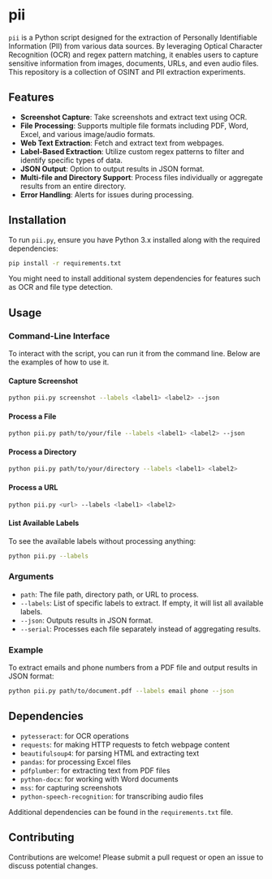# pii 

`pii` is a Python script designed for the extraction of Personally Identifiable Information (PII) from various data sources. By leveraging Optical Character Recognition (OCR) and regex pattern matching, it enables users to capture sensitive information from images, documents, URLs, and even audio files. This repository is a collection of OSINT and PII extraction experiments.

## Features

- **Screenshot Capture**: Take screenshots and extract text using OCR.
- **File Processing**: Supports multiple file formats including PDF, Word, Excel, and various image/audio formats.
- **Web Text Extraction**: Fetch and extract text from webpages.
- **Label-Based Extraction**: Utilize custom regex patterns to filter and identify specific types of data.
- **JSON Output**: Option to output results in JSON format.
- **Multi-file and Directory Support**: Process files individually or aggregate results from an entire directory.
- **Error Handling**: Alerts for issues during processing.

## Installation

To run `pii.py`, ensure you have Python 3.x installed along with the required dependencies:

```bash
pip install -r requirements.txt
```

You might need to install additional system dependencies for features such as OCR and file type detection.

## Usage

### Command-Line Interface

To interact with the script, you can run it from the command line. Below are the examples of how to use it.

#### Capture Screenshot

```bash
python pii.py screenshot --labels <label1> <label2> --json
```

#### Process a File

```bash
python pii.py path/to/your/file --labels <label1> <label2> --json
```

#### Process a Directory

```bash
python pii.py path/to/your/directory --labels <label1> <label2>
```

#### Process a URL

```bash
python pii.py <url> --labels <label1> <label2>
```

#### List Available Labels

To see the available labels without processing anything:

```bash
python pii.py --labels
```

### Arguments

- `path`: The file path, directory path, or URL to process.
- `--labels`: List of specific labels to extract. If empty, it will list all available labels.
- `--json`: Outputs results in JSON format.
- `--serial`: Processes each file separately instead of aggregating results.

### Example

To extract emails and phone numbers from a PDF file and output results in JSON format:

```bash
python pii.py path/to/document.pdf --labels email phone --json
```

## Dependencies

- `pytesseract`: for OCR operations
- `requests`: for making HTTP requests to fetch webpage content
- `beautifulsoup4`: for parsing HTML and extracting text
- `pandas`: for processing Excel files
- `pdfplumber`: for extracting text from PDF files
- `python-docx`: for working with Word documents
- `mss`: for capturing screenshots
- `python-speech-recognition`: for transcribing audio files

Additional dependencies can be found in the `requirements.txt` file.

## Contributing

Contributions are welcome! Please submit a pull request or open an issue to discuss potential changes.
